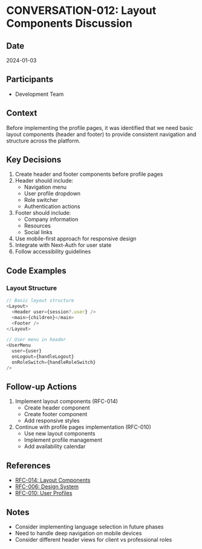 # CONVERSATION-012: Layout Components Discussion

## Date
2024-01-03

## Participants
- Development Team

## Context
Before implementing the profile pages, it was identified that we need basic layout components (header and footer) to provide consistent navigation and structure across the platform.

## Key Decisions
1. Create header and footer components before profile pages
2. Header should include:
   - Navigation menu
   - User profile dropdown
   - Role switcher
   - Authentication actions
3. Footer should include:
   - Company information
   - Resources
   - Social links
4. Use mobile-first approach for responsive design
5. Integrate with Next-Auth for user state
6. Follow accessibility guidelines

## Code Examples
### Layout Structure
```typescript
// Basic layout structure
<Layout>
  <Header user={session?.user} />
  <main>{children}</main>
  <Footer />
</Layout>

// User menu in header
<UserMenu
  user={user}
  onLogout={handleLogout}
  onRoleSwitch={handleRoleSwitch}
/>
```

## Follow-up Actions
1. Implement layout components (RFC-014)
   - Create header component
   - Create footer component
   - Add responsive styles
2. Continue with profile pages implementation (RFC-010)
   - Use new layout components
   - Implement profile management
   - Add availability calendar

## References
- [RFC-014: Layout Components](../rfc/RFC-014-Layout-Components.md)
- [RFC-006: Design System](../rfc/RFC-006-Design-System.md)
- [RFC-010: User Profiles](../rfc/RFC-010-User-Profiles.md)

## Notes
- Consider implementing language selection in future phases
- Need to handle deep navigation on mobile devices
- Consider different header views for client vs professional roles 